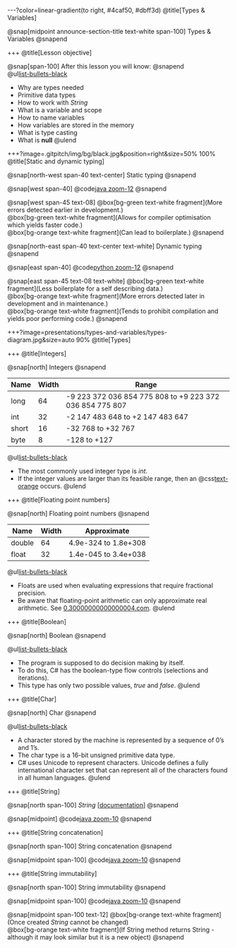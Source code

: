 ---?color=linear-gradient(to right, #4caf50, #dbff3d)
@title[Types & Variables]

@snap[midpoint announce-section-title text-white span-100]
Types & Variables
@snapend

+++
@title[Lesson objective]

@snap[span-100]
After this lesson you will know:
@snapend
<br/>
@ul[list-bullets-black](false)
- Why are types needed
- Primitive data types
- How to work with *String*
- What is a variable and scope
- How to name variables
- How variables are stored in the memory
- What is type casting
- What is **null**
@ulend

+++?image=.gitpitch/img/bg/black.jpg&position=right&size=50% 100%
@title[Static and dynamic typing]

@snap[north-west span-40 text-center]
Static typing
@snapend

@snap[west span-40]
@code[java zoom-12](presentations/types-and-variables/types.java)
@snapend

@snap[west span-45 text-08]
@box[bg-green text-white fragment](More errors detected earlier in development.)
<br/>
@box[bg-green text-white fragment](Allows for compiler optimisation which yields faster code.)
<br/>
@box[bg-orange text-white fragment](Can lead to boilerplate.) 
@snapend

@snap[north-east span-40 text-center text-white]
Dynamic typing
@snapend

@snap[east span-40]
@code[python zoom-12](presentations/types-and-variables/types.py)
@snapend

@snap[east span-45 text-08 text-white]
@box[bg-green text-white fragment](Less boilerplate for a self describing data.)
<br/>
@box[bg-orange text-white fragment](More errors detected later in development and in maintenance.)
<br/>
@box[bg-orange text-white fragment](Tends to prohibit compilation and yields poor performing code.)
@snapend

+++?image=presentations/types-and-variables/types-diagram.jpg&size=auto 90%
@title[Types]

+++
@title[Integers]

@snap[north]
Integers
@snapend

| Name | Width | Range |
| --- | --- | --- |
| long | 64 | -9 223 372 036 854 775 808 to +9 223 372 036 854 775 807 |
| int | 32 | -2 147 483 648 to +2 147 483 647 |
| short | 16 | -32 768 to +32 767 |
| byte | 8 | -128 to +127 |

@ul[list-bullets-black](false)
- The most commonly used integer type is *int*.
- If the integer values are larger than its feasible range, then an @css[text-orange](overflow) occurs.
@ulend

+++
@title[Floating point numbers]

@snap[north]
Floating point numbers
@snapend

| Name | Width | Approximate |
| --- | --- | --- |
| double | 64 | 4.9e-324 to 1.8e+308 |
| float | 32 | 1.4e-045 to 3.4e+038 |

@ul[list-bullets-black](false)
- Floats are used when evaluating expressions that require fractional precision.
- Be aware that floating-point arithmetic can only approximate real arithmetic. See [0.30000000000000004.com](https://0.30000000000000004.com).
@ulend

+++
@title[Boolean]

@snap[north]
Boolean
@snapend

@ul[list-bullets-black](false)
- The program is supposed to do decision making by itself.
- To do this, C# has the boolean-type flow controls (selections and iterations).
- This type has only two possible values, *true* and *false*.
@ulend

+++
@title[Char]

@snap[north]
Char
@snapend

@ul[list-bullets-black](false)
- A character stored by the machine is represented by a sequence of 0’s and 1’s.
- The char type is a 16-bit unsigned primitive data type.
- C# uses Unicode to represent characters. Unicode defines a fully international character set that can represent all of the characters found in all human languages.
@ulend

+++
@title[String]

@snap[north span-100]
*String* [[documentation](https://docs.microsoft.com/en-us/dotnet/csharp/programming-guide/strings/)]
@snapend

@snap[midpoint]
@code[java zoom-10](presentations/types-and-variables/strings.cs)
@snapend

+++
@title[String concatenation]

@snap[north span-100]
String concatenation
@snapend

@snap[midpoint span-100]
@code[java zoom-10](presentations/types-and-variables/stringConcatenation.cs)
@snapend

+++
@title[String immutability]

@snap[north span-100]
String immutability
@snapend

@snap[midpoint span-100]
@code[java zoom-10](presentations/types-and-variables/stringImmutability.cs)
@snapend

@snap[midpoint span-100 text-12]
@box[bg-orange text-white fragment](Once created *String* cannot be changed)
<br/>
@box[bg-orange text-white fragment](If String method returns String - although it may look similar but it is a new object)
@snapend
